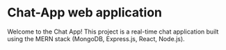 # Chat-App web application
Welcome to the Chat App! This project is a real-time chat application built using the MERN stack (MongoDB, Express.js, React, Node.js).
